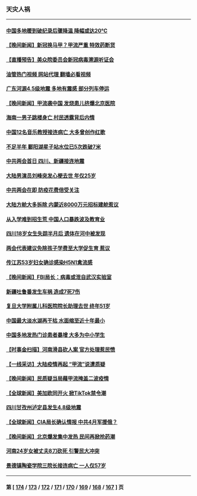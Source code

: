 ### 天灾人祸
---
#### [中国多地暖到破纪录后骤降温 降幅或达20℃](../../pages/ncid280/n13945640.md?03090445) 
#### [【晚间新闻】新冠换马甲？甲流严重 特效药断货](../../pages/ncid280/n13945579.md?03090445) 
#### [【直播预告】美众院委员会新冠病毒溯源听证会](../../pages/ncid280/n13945247.md?03090445) 
#### [油管热门视频 网站代理 翻墙必看视频](http://138.2.39.72:81/youtube.html?epic-marker?03090445)
#### [广东河源4.5级地震 多地有震感 部分列车停运](../../pages/ncid280/n13945290.md?03090445) 
#### [【晚间新闻】甲流袭中国 发烧患儿挤爆北京医院](../../pages/ncid280/n13944789.md?03090445) 
#### [海南一男子跳楼身亡 村民透露背后内情](../../pages/ncid280/n13944800.md?03090445) 
#### [中国12名音乐教授接连病亡 大多曾创作红歌](../../pages/ncid280/n13944677.md?03090445) 
#### [不足半年 鄱阳湖星子站水位已5次跌破7米](../../pages/ncid280/n13944176.md?03090445) 
#### [中共两会首日 四川、新疆接连地震](../../pages/ncid280/n13943003.md?03090445) 
#### [大陆男演员刘峰突发心梗去世 年仅25岁](../../pages/ncid280/n13942691.md?03090445) 
#### [中共两会在即 防疫花费倍受关注](../../pages/ncid280/n13942587.md?03090445) 
#### [大陆方舱大多拆除 内蒙近8000万元招标建舱惹议](../../pages/ncid280/n13941701.md?03090445) 
#### [从入学难到招生荒 中国人口暴跌波及教育业](../../pages/ncid280/n13941408.md?03090445) 
#### [四川18岁女生失踪半月后 遗体在河中被发现](../../pages/ncid280/n13941453.md?03090445) 
#### [两会代表建议免除孩子学费至大学促生育 惹议](../../pages/ncid280/n13941424.md?03090445) 
#### [传江苏53岁妇女确诊感染H5N1禽流感](../../pages/ncid280/n13941380.md?03090445) 
#### [【晚间新闻】FBI局长：病毒或泄自武汉实验室](../../pages/ncid280/n13941348.md?03090445) 
#### [新疆吐鲁番发生车祸 造成7死7伤](../../pages/ncid280/n13941106.md?03090445) 
#### [复旦大学附属儿科医院院长助理去世 终年51岁](../../pages/ncid280/n13941308.md?03090445) 
#### [中国最大淡水湖再干枯 水面缩至近十年最小](../../pages/ncid280/n13941093.md?03090445) 
#### [中国多地发热门诊患者暴增 大多为中小学生](../../pages/ncid280/n13940973.md?03090445) 
#### [【时事金扫描】河南滑县砍人案 官方处理惹民愤](../../pages/ncid280/n13940840.md?03090445) 
#### [【一线采访】大陆疫情再起 “甲流”说遭质疑](../../pages/ncid280/n13939923.md?03090445) 
#### [【晚间新闻】民质疑当局藉甲流掩盖二波疫情](../../pages/ncid280/n13940547.md?03090445) 
#### [【全球新闻】美加欧同开火 掀TikTok禁令潮](../../pages/ncid280/n13940153.md?03090445) 
#### [四川甘孜州泸定县发生4.8级地震](../../pages/ncid280/n13940087.md?03090445) 
#### [【全球新闻】CIA局长确认情报 中共4月军援俄？](../../pages/ncid280/n13939980.md?03090445) 
#### [【晚间新闻】北京爆发集中发热 民间再掀抢药潮](../../pages/ncid280/n13939979.md?03090445) 
#### [河南24岁女被丈夫8刀砍死 引警民大冲突](../../pages/ncid280/n13939491.md?03090445) 
#### [景德镇陶瓷学院三院长接连病亡 一人仅57岁](../../pages/ncid280/n13939300.md?03090445) 

---
#### 第 [ [174](./174.md?03090445) / [173](./173.md?03090445) / [172](./172.md?03090445) / [171](./171.md?03090445) / [170](./170.md?03090445) / [169](./169.md?03090445) / [168](./168.md?03090445) / [167](./167.md?03090445) ] 页
